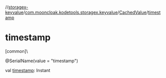 //[storagex-keyvalue](../../../index.md)/[com.mooncloak.kodetools.storagex.keyvalue](../index.md)/[CachedValue](index.md)/[timestamp](timestamp.md)

# timestamp

[common]\

@SerialName(value = &quot;timestamp&quot;)

val [timestamp](timestamp.md): Instant
